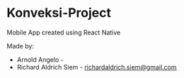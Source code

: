 # Konveksi-Project

Mobile App created using React Native

Made by:
* Arnold Angelo - 
* Richard Aldrich Siem - richardaldrich.siem@gmail.com
